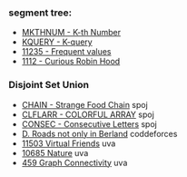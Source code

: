   ### segment tree: 

  * [MKTHNUM - K-th Number](https://www.spoj.com/problems/MKTHNUM/)
  * [KQUERY - K-query](https://www.spoj.com/problems/KQUERY/)
  * [11235 - Frequent values](https://onlinejudge.org/index.php?option=com_onlinejudge&Itemid=8&category=134&page=show_problem&problem=2176)  
  * [1112 - Curious Robin Hood ](http://www.lightoj.com/volume_showproblem.php?problem=1112)


  ### Disjoint Set Union
  
  * [CHAIN - Strange Food Chain](https://www.spoj.com/problems/CHAIN/) spoj
  * [CLFLARR - COLORFUL ARRAY](https://www.spoj.com/problems/CLFLARR/) spoj
  * [CONSEC - Consecutive Letters](https://www.spoj.com/problems/CONSEC/) spoj
  * [D. Roads not only in Berland](https://codeforces.com/contest/25/problem/D) coddeforces
  * [11503 Virtual Friends](https://onlinejudge.org/external/115/p11503.pdf) uva
  * [10685 Nature](https://onlinejudge.org/external/106/p10685.pdf) uva
  * [459 Graph Connectivity](https://onlinejudge.org/external/4/p459.pdf) uva
